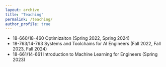 ```yaml
---
layout: archive
title: "Teaching"
permalink: /teaching/
author_profile: true
---
```


- 18-660/18-460 Optimizaiton (Spring 2022, Spring 2024)
- 18-763/14-763 Systems and Toolchains for AI Engineers (Fall 2022, Fall 2023, Fall 2024)
- 18-661/14-661 Introduction to Machine Learning for Engineers (Spring 2023)